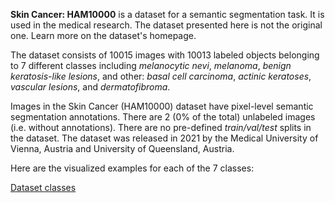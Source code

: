 **Skin Cancer: HAM10000** is a dataset for a semantic segmentation task. It is used in the medical research. The dataset presented here is not the original one. Learn more on the dataset's homepage.

The dataset consists of 10015 images with 10013 labeled objects belonging to 7 different classes including *melanocytic nevi*, *melanoma*, *benign keratosis-like lesions*, and other: *basal cell carcinoma*, *actinic keratoses*, *vascular lesions*, and *dermatofibroma*.

Images in the Skin Cancer (HAM10000) dataset have pixel-level semantic segmentation annotations. There are 2 (0% of the total) unlabeled images (i.e. without annotations). There are no pre-defined <i>train/val/test</i> splits in the dataset. The dataset was released in 2021 by the Medical University of Vienna, Austria and University of Queensland, Austria.

Here are the visualized examples for each of the 7 classes:

[Dataset classes](https://github.com/dataset-ninja/skin-cancer-ham10000/raw/main/visualizations/classes_preview.webm)
